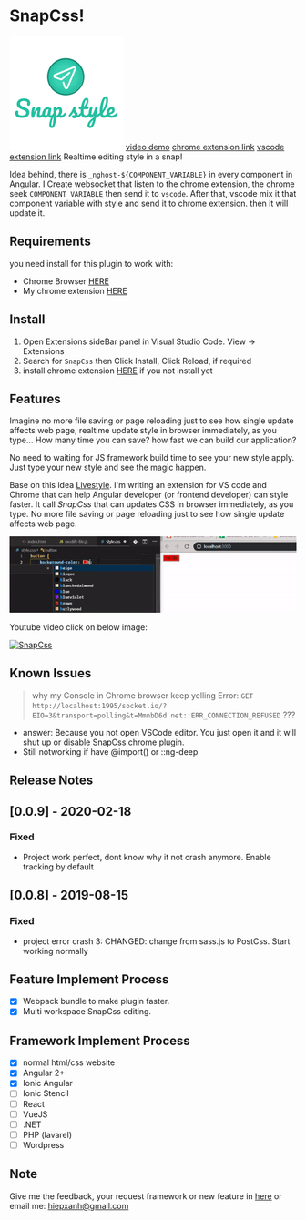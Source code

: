 

# SnapCss! 

![feature X](images/logo-text.png)
[video demo](https://studio.youtube.com/video/W-hWhR5GX_c/edit)
[chrome extension link](https://github.com/xanhtool/SnapCss)
[vscode extension link](https://marketplace.visualstudio.com/items?itemName=hiepxanh.SnapCss)
Realtime editing style in a snap! 

Idea behind, there is `_nghost-${COMPONENT_VARIABLE}` in every component in Angular. I Create websocket that listen to the chrome extension, the chrome seek `COMPONENT_VARIABLE` then send it to `vscode`. After that, vscode mix it that component variable with style and send it to chrome extension. then it will update it.

## Requirements
you need install for this plugin to work with:
- Chrome Browser [HERE](https://www.google.com/chrome/) 
- My chrome extension [HERE](https://chrome.google.com/webstore/detail/banpiopiepkejkfomncchpdokpnaejnh)

## Install
1. Open Extensions sideBar panel in Visual Studio Code. View → Extensions
2. Search for `SnapCss` then Click Install, Click Reload, if required
3. install chrome extension [HERE](https://chrome.google.com/webstore/detail/banpiopiepkejkfomncchpdokpnaejnh) if you not install yet

## Features

Imagine no more file saving or page reloading just to see how single update affects web page, realtime update style in browser immediately, as you type... How many time you can save? how fast we can build our application?

No need to waiting for JS framework build time to see your new style apply. Just type your new style and see the magic happen. 

Base on this idea [Livestyle](http://livestyle.io/). I'm writing an extension for VS code and Chrome that can help Angular developer (or frontend developer) can style faster. It call *SnapCss* that can updates CSS in browser immediately, as you type. No more file saving or page reloading just to see how single update affects web page.


![feature X](images/snap-show.gif)

Youtube video click on below image:

[![SnapCss](https://img.youtube.com/vi/t5tsGSFeOK8/0.jpg)](https://youtu.be/W-hWhR5GX_c "SnapCss")
<!-- 
> Tip: Many popular extensions utilize animations. This is an excellent way to show off your extension! We recommend short, focused animations that are easy to follow. -->



<!-- ## Extension Settings

Include if your extension adds any VS Code settings through the `contributes.configuration` extension point.

For example:

This extension contributes the following settings:

* `myExtension.enable`: enable/disable this extension
* `myExtension.thing`: set to `blah` to do something -->

## Known Issues

<!-- Calling out known issues can help limit users opening duplicate issues against your extension. -->

> why my Console in Chrome browser keep yelling Error:
`GET http://localhost:1995/socket.io/?EIO=3&transport=polling&t=MmnbD6d net::ERR_CONNECTION_REFUSED` ???

- answer: Because you not open VSCode editor. You just open it and it will shut up or disable SnapCss chrome plugin.
- Still notworking if have @import() or ::ng-deep
## Release Notes

<!-- Users appreciate release notes as you update your extension. -->
## [0.0.9] - 2020-02-18
### Fixed
- Project work perfect, dont know why it not crash anymore.
Enable tracking by default

## [0.0.8] - 2019-08-15
### Fixed
- project error crash 3: 
CHANGED: change from sass.js to PostCss. Start working normally

## Feature Implement Process

- [x] Webpack bundle to make plugin faster.
- [x] Multi workspace SnapCss editing.

## Framework Implement Process

- [x] normal html/css website
- [x] Angular 2+
- [x] Ionic Angular
- [ ] Ionic Stencil
- [ ] React
- [ ] VueJS
- [ ] .NET
- [ ] PHP (lavarel)
- [ ] Wordpress

## Note
Give me the feedback, your request framework or new feature in [here](https://github.com/xanhtool/SnapCss/issues) or email me: hiepxanh@gmail.com 
<!-- -----------------------------------------------------------------------------------------------------------

## Working with Markdown

**Note:** You can author your README using Visual Studio Code.  Here are some useful editor keyboard shortcuts:

* Split the editor (`Cmd+\` on macOS or `Ctrl+\` on Windows and Linux)
* Toggle preview (`Shift+CMD+V` on macOS or `Shift+Ctrl+V` on Windows and Linux)
* Press `Ctrl+Space` (Windows, Linux) or `Cmd+Space` (macOS) to see a list of Markdown snippets

### For more information

* [Visual Studio Code's Markdown Support](http://code.visualstudio.com/docs/languages/markdown)
* [Markdown Syntax Reference](https://help.github.com/articles/markdown-basics/)

**Enjoy!** -->
